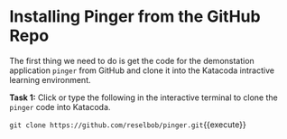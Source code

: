 # Installing Pinger from the GitHub Repo

The first thing we need to do is get the code for the demonstation application `pinger` from GitHub and clone
it into the Katacoda intractive learning environment.

**Task 1:** Click or type the following in the interactive terminal to clone the `pinger` code into Katacoda.

`git clone https://github.com/reselbob/pinger.git`{{execute}}